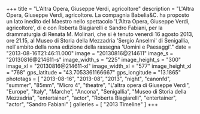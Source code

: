 +++
title = "L'Altra Opera, Giuseppe Verdi, agricoltore"
description = "L'Altra Opera, Giuseppe Verdi, agricoltore. La compagnia Babelia&C. ha proposto un lato inedito del Maestro nello spettacolo 'L’Altra Opera, Giuseppe Verdi, agricoltore', di e con Roberta Biagiarelli e Sandro Fabiani, per la drammaturgia di Renata M. Molinari, che si è tenuto venerdì 16 agosto 2013, ore 21.15, al Museo di Storia della Mezzadria 'Sergio Anselmi' di Senigallia, nell'ambito della nona edizione della rassegna 'Uomini e Paesaggi'."
date = "2013-08-16T21:46:11.000"
image = "20130816@214611"
image_s = "20130816@214611-s"
image_width_s = "225"
image_height_s = "300"
image_xl = "20130816@214611-xl"
image_width_xl = "577"
image_height_xl = "768"
gps_latitude = "43.7053361166667"
gps_longitude = "13.1865"
phototags = [ "2013-08-16", "2013-08", "2013", "night", "canonfd", "summer", "85mm", "Micro 4", "theatre", "L'altra opera di Giuseppe Verdi", "Europe", "Italy", "Marche", "Ancona", "Senigallia", "Museo di Storia della Mezzadria", "entertainer", "actor", "Roberta Biagiarelli", "entertainer", "actor", "Sandro Fabiani" ]
galleries = [ "2013 Timeline" ]
+++
